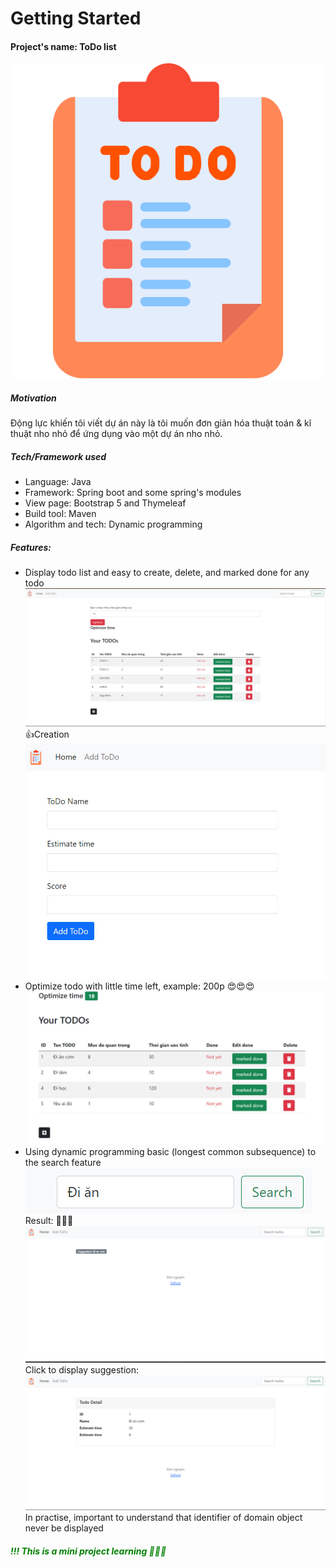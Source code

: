 # Getting Started
#### Project's name: ToDo list
<img src="src/main/resources/static/images/logo.png"></img>
##### Motivation
Động lực khiến tôi viết dự án này là tôi muốn đơn giản hóa thuật toán & kĩ thuật nho nhỏ  để ứng dụng vào một dự án nho nhỏ. 

##### Tech/Framework used
<ul>
    <li>Language: Java</li>
    <li>Framework: Spring boot and some spring's modules</li>
    <li>View page: Bootstrap 5  and Thymeleaf</li>
    <li>Build tool: Maven</li>
    <li>Algorithm and tech: Dynamic programming</li>
</ul>

##### Features:
<ul>
    <li>
        Display todo list and easy to create, delete, and marked done for any todo
        <img src="src/main/resources/static/images/feature1.jpg"/>
        👍Creation
        <img src="src/main/resources/static/images/feature3.jpg"/>
    </li>
    <li>
        Optimize todo with little time left, example: 200p 😍😍😍
        <img src="src/main/resources/static/images/feature4.jpg"/>
    </li>
    <li>
        Using dynamic programming basic (longest common subsequence) to the search feature
        <img src="src/main/resources/static/images/feature5.jpg"/>
        Result: 🥳🥳🥳
        <img src="src/main/resources/static/images/feature6.jpg"/>
        Click to display suggestion:
        <img src="src/main/resources/static/images/feature7.jpg"/>
        In practise, important to understand that identifier of domain object never be displayed
    </li>
</ul>

##### <p style="color: green">_!!! This is a mini project learning 📄📄📄_</p>